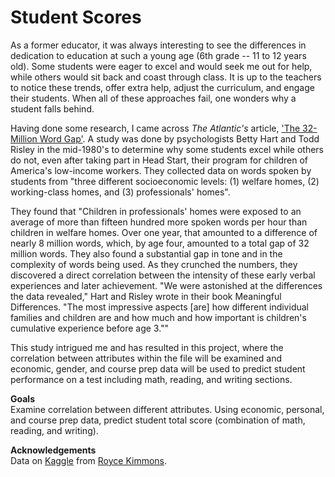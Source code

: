 # Student Scores
As a former educator, it was always interesting to see the differences in dedication to education at such a young age (6th grade -- 11 to 12 years old). Some students were eager to excel and would seek me out for help, while others would sit back and coast through class. It is up to the teachers to notice these trends, offer extra help, adjust the curriculum, and engage their students. When all of these approaches fail, one wonders why a student falls behind.

Having done some research, I came across <i>The Atlantic's</i> article, ['The 32-Million Word Gap'](https://www.theatlantic.com/technology/archive/2010/03/the-32-million-word-gap/36856/). A study was done by psychologists Betty Hart and Todd Risley in the mid-1980's to determine why some students excel while others do not, even after taking part in Head Start, their program for children of America's low-income workers. They collected data on words spoken by students from "three different socioeconomic levels: (1) welfare homes, (2) working-class homes, and (3) professionals' homes".

They found that "Children in professionals' homes were exposed to an average of more than fifteen hundred more spoken words per hour than children in welfare homes. Over one year, that amounted to a difference of nearly 8 million words, which, by age four, amounted to a total gap of 32 million words. They also found a substantial gap in tone and in the complexity of words being used. As they crunched the numbers, they discovered a direct correlation between the intensity of these early verbal experiences and later achievement. "We were astonished at the differences the data revealed," Hart and Risley wrote in their book Meaningful Differences. "The most impressive aspects [are] how different individual families and children are and how much and how important is children's cumulative experience before age 3.""

This study intrigued me and has resulted in this project, where the correlation between attributes within the file will be examined and economic, gender, and course prep data will be used to predict student performance on a test including math, reading, and writing sections.


**Goals**<br>
Examine correlation between different attributes.
Using economic, personal, and course prep data, predict student total score (combination of math, reading, and writing).


**Acknowledgements**<br>
Data on [Kaggle](https://www.kaggle.com/spscientist/students-performance-in-exams) from [Royce Kimmons](http://roycekimmons.com/tools/generated_data/exams).
